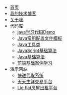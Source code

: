 * [首页](/)
* [我的技术博客](http://xiaofei.work/)
* [关于我](https://731016.github.io/)
* 代码库
    * [java学习代码Demo](https://gitee.com/LovelyHzz/code-demo/tree/master)
    * [Java常用配置文件模板](代码库/常用配置文件.md)
    * [Java工具类](代码库/java工具类.md)
    * [JavaScript基础算法](代码库/javascript.md)
    * [Java基础算法](代码库/Java.md)
    * [前端基础案例学习](https://gitee.com/LovelyHzz/webpage-basic-learning)
* 演示网站
    * [快递代取系统](http://119.3.104.52:8080/)
    * [天天生鲜交易平台](http://119.3.104.52:8081/)
    * [Lie flat房屋出租平台](http://119.3.104.52:8082/)